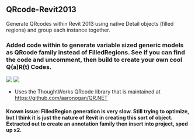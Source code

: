 ﻿QRcode-Revit2013
----------------

Generate QRcodes within Revit 2013 using native Detail objects (filled regions) and group each instance together.

### Added code within to generate variable sized generic models as QRcode family instead of FilledRegions. See if you can find the code and uncomment, then build to create your own cool Q(a)R(t) Codes.

<img src="https://www.dropbox.com/s/wy6c0ws3b09zbgw/QR1.PNG">
<img src="https://www.dropbox.com/s/310ftzauwwvxzc3/QR2.jpg">

- Uses the ThoughtWorks QRcode library that is maintained at https://github.com/aaronogan/QR.NET

#### Known issue: FilledRegion generation is very slow. Still trying to optimize, but I think it is just the nature of Revit in creating this sort of object. Extracted out to create an annotation family then insert into project, sped up x2.
